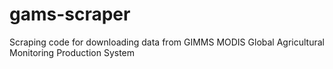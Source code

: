# gams-scraper
Scraping code for downloading data from GIMMS MODIS Global Agricultural Monitoring Production System
